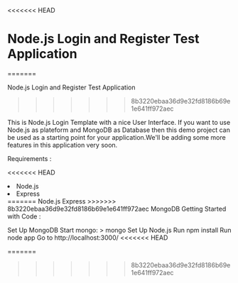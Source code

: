 <<<<<<< HEAD
<h1>Node.js Login and Register Test Application </h1>
=======

Node.js Login and Register Test Application 
>>>>>>> 8b3220ebaa36d9e32fd8186b69e1e641ff972aec

This is Node.js Login Template with a nice User Interface. If you want to use Node.js as plateform and MongoDB as Database then this demo project can be used as a starting point for your application.We'll be adding some more features in this application very soon.

Requirements :

<<<<<<< HEAD
<li>Node.js</li>
<li>Express</li>
=======
Node.js
Express
>>>>>>> 8b3220ebaa36d9e32fd8186b69e1e641ff972aec
MongoDB
Getting Started with Code :

Set Up MongoDB
Start mongo: > mongo
Set Up Node.js
Run npm install
Run node app
Go to http://localhost:3000/
<<<<<<< HEAD

=======
>>>>>>> 8b3220ebaa36d9e32fd8186b69e1e641ff972aec
